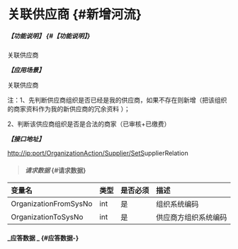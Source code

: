 # 关联供应商 {#新增河流}

##### _【功能说明】_ {#【功能说明】}

关联供应商

_**【应用场景】**_

关联供应商

注：1、先判断供应商组织是否已经是我的供应商，如果不存在则新增（把该组织的商家资料作为我的新供应商的冗余资料 ）；

2、判断该供应商组织是否是合法的商家（已审核+已缴费）

_**【接口地址】**_

[http://ip:port/OrganizationAction/Supplier/SetS](http://ip:port/OrganizationAction/Customer/AddCustomer)upplierRelation

> #### _请求数据_ {#请求数据}

| 变量名 | 类型 | 是否必须 | 描述 |
| :--- | :--- | :--- | :--- |
| OrganizationFromSysNo | int | 是 | 组织系统编码 |
| OrganizationToSysNo | int | 是 | 供应商方组织系统编码 |

#### _应答数据 _ {#应答数据-}



